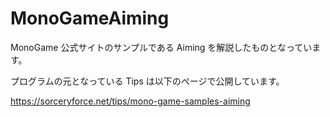# MonoGameAiming
MonoGame 公式サイトのサンプルである Aiming を解説したものとなっています。

プログラムの元となっている Tips は以下のページで公開しています。

https://sorceryforce.net/tips/mono-game-samples-aiming
